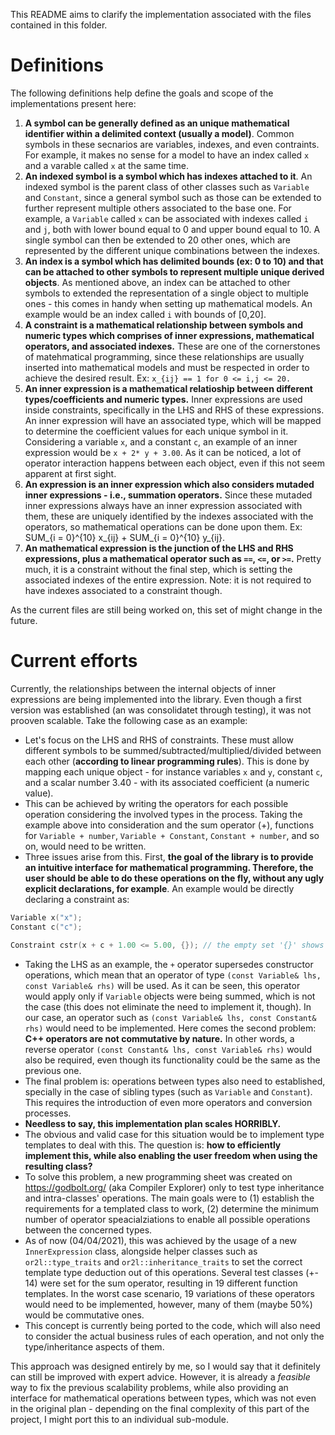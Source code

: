 This README aims to clarify the implementation associated with the files contained in this folder.

# Definitions

The following definitions help define the goals and scope of the implementations present here:

1. **A symbol can be generally defined as an unique mathematical identifier within a delimited context (usually a model)**. Common symbols in these secnarios are variables, indexes, and even contraints. For example, it makes no sense for a model to have an index called `x` and a varable called `x` at the same time.
1. **An indexed symbol is a symbol which has indexes attached to it**. An indexed symbol is the parent class of other classes such as `Variable` and `Constant`, since a general symbol such as those can be extended to further represent multiple others associated to the base one. For example, a `Variable` called `x` can be associated with indexes called `i` and `j`, both with lower bound equal to 0 and upper bound equal to 10. A single symbol can then be extended to 20 other ones, which are represented by the different unique combinations between the indexes.
1. **An index is a symbol which has delimited bounds (ex: 0 to 10) and that can be attached to other symbols to represent multiple unique derived objects**. As mentioned above, an index can be attached to other symbols to extended the representation of a single object to multiple ones - this comes in handy when setting up mathematical models. An example would be an index called `i` with bounds of [0,20].
1. **A constraint is a mathematical relationship between symbols and numeric types which comprises of inner expressions, mathematical operators, and associated indexes.** These are one of the cornerstones of matehmatical programming, since these relationships are usually inserted into mathematical models and must be respected in order to achieve the desired result. Ex: `x_{ij} == 1 for 0 <= i,j <= 20.`  
1. **An inner expression is a mathematical relatioship between different types/coefficients and numeric types.** Inner expressions are used inside constraints, specifically in the LHS and RHS of these expressions. An inner expression will have an associated type, which will be mapped to determine the coefficient values for each unique symbol in it. Considering a variable `x`, and a constant `c`, an example of an inner expression would be `x + 2* y + 3.00`. As it can be noticed, a lot of operator interaction happens between each object, even if this not seem apparent at first sight.
1. **An expression is an inner expression which also considers mutaded inner expressions - i.e., summation operators.** Since these mutaded inner expressions always have an inner expression associated with them, these are uniquely identified by the indexes associated with the operators, so mathematical operations can be done upon them. Ex: SUM_{i = 0}^{10} x_{ij} + SUM_{i = 0}^{10} y_{ij}.
1. **An mathematical expression is the junction of the LHS and RHS expressions, plus a mathematical operator such as `==`, `<=`, or `>=`.** Pretty much, it is a constraint without the final step, which is setting the associated indexes of the entire expression. Note: it is not required to have indexes associated to a constraint though.

As the current files are still being worked on, this set of might change in the future.

# Current efforts

Currently, the relationships between the internal objects of inner expressions are being implemented into the library. Even though a first version was established (an was consolidatet through testing), it was not prooven scalable. Take the following case as an example:

* Let's focus on the LHS and RHS of constraints. These must allow different symbols to be summed/subtracted/multiplied/divided between each other (**according to linear programming rules**). This is done by mapping each unique object - for instance variables `x` and `y`, constant `c`, and a scalar number 3.40 - with its associated coefficient (a numeric value).
* This can be achieved by writing the operators for each possible operation considering the involved types in the process. Taking the example above into consideration and the sum operator (+), functions for `Variable + number`, `Variable + Constant`, `Constant + number`, and so on, would need to be written.
* Three issues arise from this. First, **the goal of the library is to provide an intuitive interface for mathematical programming. Therefore, the user should be able to do these operations on the fly, without any ugly explicit declarations, for example**. An example would be directly declaring a constraint as: 

```C++
Variable x("x");
Constant c("c");

Constraint cstr(x + c + 1.00 <= 5.00, {}); // the empty set '{}' shows that no indexes will be considered during the constraint expasion
```

* Taking the LHS as an example, the `+` operator supersedes constructor operations, which mean that an operator of type `(const Variable& lhs, const Variable& rhs)` will be used. As it can be seen, this operator would apply only if `Variable` objects were being summed, which is not the case (this does not eliminate the need to implement it, though). In our case, an operator such as `(const Variable& lhs, const Constant& rhs)` would need to be implemented. Here comes the second problem: **C++ operators are not commutative by nature.** In other words, a reverse operator `(const Constant& lhs, const Variable& rhs)` would also be required, even though its functionality could be the same as the previous one.
* The final problem is: operations between types also need to established, specially in the case of sibling types (such as `Variable` and `Constant`). This requires the introduction of even more operators and conversion processes.
* **Needless to say, this implementation plan scales HORRIBLY.**
* The obvious and valid case for this situation would be to implement type templates to deal with this. The question is: **how to efficiently implement this, while also enabling the user freedom when using the resulting class?**
* To solve this problem, a new programming sheet was created on https://godbolt.org/ (aka Compiler Explorer) only to test type inheritance and intra-classes' operations. The main goals were to (1) establish the requirements for a templated class to work, (2) determine the minimum number of operator speacialziations to enable all possible operations between the concerned types.
* As of now (04/04/2021), this was achieved by the usage of a new `InnerExpression` class, alongside helper classes such as `or2l::type_traits` and `or2l::inheritance_traits` to set the correct template type deduction out of this operations. Several test classes (+- 14) were set for the sum operator, resulting in 19 different function templates. In the worst case scenario, 19 variations of these operators would need to be implemented, however, many of them (maybe 50%) would be commutative ones.
* This concept is currently being ported to the code, which will also need to consider the actual business rules of each operation, and not only the type/inheritance aspects of them.

This approach was designed entirely by me, so I would say that it definitely can still be improved with expert advice. However, it is already a *feasible* way to fix the previous scalability problems, while also providing an interface for mathematical operations between types, which was not even in the original plan - depending on the final complexity of this part of the project, I might port this to an individual sub-module.
